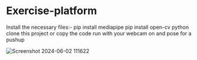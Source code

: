 # Exercise-platform
Install the necessary files:-
pip install mediapipe
pip install open-cv python
clone this project or copy the code 
run with your webcam on and pose for a pushup 

![Screenshot 2024-06-02 111622](https://github.com/priyanshu07s/Exercise-platform/assets/122457249/91d54971-db10-445a-a59a-80e3b5185501)
